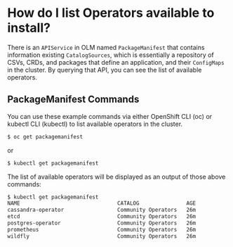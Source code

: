 # How do I list Operators available to install?

There is an `APIService` in OLM named `PackageManifest` that contains information existing `CatalogSources`, which is essentially a repository of CSVs, CRDs, and packages that define an application, and their `ConfigMaps` in the cluster. By querying that API, you can see the list of available operators.

## PackageManifest Commands

You can use these example commands via either OpenShift CLI (oc) or kubectl CLI (kubectl) to list available operators in the cluster.

```bash
$ oc get packagemanifest
```

or

```bash
$ kubectl get packagemanifest
```

The list of available operators will be displayed as an output of those above commands:

```bash
$ kubectl get packagemanifest
NAME                               CATALOG               AGE
cassandra-operator                 Community Operators   26m
etcd                               Community Operators   26m
postgres-operator                  Community Operators   26m
prometheus                         Community Operators   26m
wildfly                            Community Operators   26m
```
